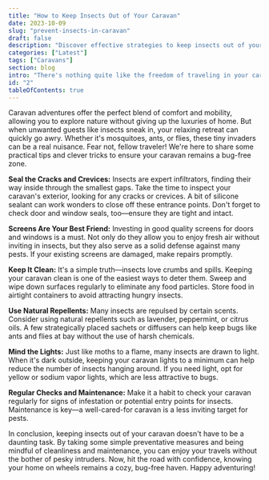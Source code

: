```yaml
---
title: "How to Keep Insects Out of Your Caravan"
date: 2023-10-09
slug: "prevent-insects-in-caravan"
draft: false
description: "Discover effective strategies to keep insects out of your caravan and ensure a comfortable, pest-free adventure on the road."
categories: ["Latest"]
tags: ["Caravans"]
section: blog
intro: "There's nothing quite like the freedom of traveling in your caravan, but pesky insects can quickly turn an adventure into a nightmare. Read on to uncover simple yet effective ways to keep those critters at bay and enjoy a bug-free experience."
id: "2"
tableOfContents: true
---
```


Caravan adventures offer the perfect blend of comfort and mobility, allowing you to explore nature without giving up the luxuries of home. But when unwanted guests like insects sneak in, your relaxing retreat can quickly go awry. Whether it's mosquitoes, ants, or flies, these tiny invaders can be a real nuisance. Fear not, fellow traveler! We're here to share some practical tips and clever tricks to ensure your caravan remains a bug-free zone.

**Seal the Cracks and Crevices:** Insects are expert infiltrators, finding their way inside through the smallest gaps. Take the time to inspect your caravan's exterior, looking for any cracks or crevices. A bit of silicone sealant can work wonders to close off these entrance points. Don't forget to check door and window seals, too—ensure they are tight and intact.

**Screens Are Your Best Friend:** Investing in good quality screens for doors and windows is a must. Not only do they allow you to enjoy fresh air without inviting in insects, but they also serve as a solid defense against many pests. If your existing screens are damaged, make repairs promptly.

**Keep It Clean:** It's a simple truth—insects love crumbs and spills. Keeping your caravan clean is one of the easiest ways to deter them. Sweep and wipe down surfaces regularly to eliminate any food particles. Store food in airtight containers to avoid attracting hungry insects.

**Use Natural Repellents:** Many insects are repulsed by certain scents. Consider using natural repellents such as lavender, peppermint, or citrus oils. A few strategically placed sachets or diffusers can help keep bugs like ants and flies at bay without the use of harsh chemicals.

**Mind the Lights:** Just like moths to a flame, many insects are drawn to light. When it's dark outside, keeping your caravan lights to a minimum can help reduce the number of insects hanging around. If you need light, opt for yellow or sodium vapor lights, which are less attractive to bugs.

**Regular Checks and Maintenance:** Make it a habit to check your caravan regularly for signs of infestation or potential entry points for insects. Maintenance is key—a well-cared-for caravan is a less inviting target for pests.

In conclusion, keeping insects out of your caravan doesn't have to be a daunting task. By taking some simple preventative measures and being mindful of cleanliness and maintenance, you can enjoy your travels without the bother of pesky intruders. Now, hit the road with confidence, knowing your home on wheels remains a cozy, bug-free haven. Happy adventuring!